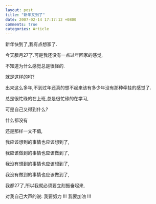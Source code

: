 ```yaml
---
layout: post
title: "新年又到了"
date: 2007-02-14 17:17:12 +0800
comments: true
categories: Article
---
```

新年快到了,我有点想家了.

今天腊月27了.可是我还没有一点过年回家的感觉,

不知道为什么感觉总是很怪的.

就是这样的吗?

出来这么多年,不到过年还真的想不起来该有多少年没有那种牵挂的感觉了.

总是很忙碌的在上班,总是很忙碌的在学习,

可是自己又得到什么?

什么都没有

还是那样一文不值,

我应该想到的事情也应该想到了,

我应该做到的事情也应该做到了,

我没有想到的事情也应该想到了,

我没有做到的事情也应该做到了,

我都27了,所以我就必须要立刻振奋起来,

对我自己大声的说: 我要努力 !!! 我要加油 !!!